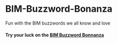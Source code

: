 # BIM-Buzzword-Bonanza
Fun with the BIM buzzwords we all know and love

#### Try your luck on the [BIM Buzzword Bonnanza](https://thebimsider.github.io/BIM-Buzzword-Bonanza/BIM-Buzzword/)   
